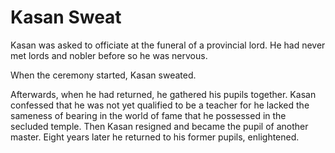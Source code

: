 # Kasan Sweat

Kasan was asked to officiate at the funeral of a provincial lord. He had never met lords and nobler before so he was nervous.

When the ceremony started, Kasan sweated.

Afterwards, when he had returned, he gathered his pupils together. Kasan confessed that he was not yet qualified to be a teacher for he lacked the sameness of bearing in the world of fame that he possessed in the secluded temple. Then Kasan resigned and became the pupil of another master. Eight years later he returned to his former pupils, enlightened.
